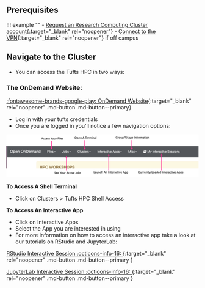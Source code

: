 ## Prerequisites

!!! example ""
    - [Request an Research Computing Cluster account](http://research.uit.tufts.edu/){:target="_blank" rel="noopener"}
    - [Connect to the VPN](https://access.tufts.edu/vpn){:target="_blank" rel="noopener"} if off campus


## Navigate to the Cluster

- You can access the Tufts HPC in two ways:

### The OnDemand Website:

[:fontawesome-brands-google-play: OnDemand Website](https://ondemand.pax.tufts.edu){:target="_blank" rel="noopener" .md-button .md-button--primary}

- Log in with your tufts credentials
- Once you are logged in you'll notice a few navigation options:

![](images/ondemand_layout_pic.png)

**To Access A Shell Terminal**

- Click on Clusters > Tufts HPC Shell Access

**To Access An Interactive App**

- Click on Interactive Apps
- Select the App you are interested in using
- For more information on how to access an interactive app take a look at our tutorials on RStudio and JupyterLab:


[RStudio Interactive Session :octicons-info-16: ](https://bionomad.github.io/tuftsTutorials/tools/r-rstudio/){:target="_blank" rel="noopener" .md-button .md-button--primary }

[JupyterLab Interactive Session :octicons-info-16: ](https://bionomad.github.io/tuftsTutorials/tools/python-jupyter/){:target="_blank" rel="noopener" .md-button .md-button--primary }

